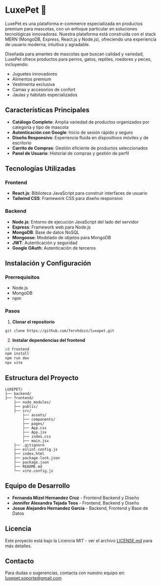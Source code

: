 # LuxePet 🐾

LuxePet es una plataforma e-commerce especializada en productos premium para mascotas, con un enfoque particular en soluciones tecnológicas innovadoras. Nuestra plataforma está construida con el stack MERN (MongoDB, Express, React.js y Node.js), ofreciendo una experiencia de usuario moderna, intuitiva y agradable.

Diseñada para amantes de mascotas que buscan calidad y variedad, LuxePet ofrece productos para perros, gatos, reptiles, roedores y peces, incluyendo:
- Juguetes innovadores
- Alimentos premium
- Vestimenta exclusiva
- Camas y accesorios de confort
- Jaulas y hábitats especializados

## Características Principales

- **Catálogo Completo**: Amplia variedad de productos organizados por categoría y tipo de mascota
- **Autenticación con Google**: Inicio de sesión rápido y seguro
- **Diseño Responsivo**: Experiencia fluida en dispositivos móviles y de escritorio
- **Carrito de Compras**: Gestión eficiente de productos seleccionados
- **Panel de Usuario**: Historial de compras y gestión de perfil

## Tecnologías Utilizadas

### Frontend
- **React.js**: Biblioteca JavaScript para construir interfaces de usuario
- **Tailwind CSS**: Framework CSS para diseño responsivo

### Backend
- **Node.js**: Entorno de ejecución JavaScript del lado del servidor
- **Express**: Framework web para Node.js
- **MongoDB**: Base de datos NoSQL
- **Mongoose**: Modelado de objetos para MongoDB
- **JWT**: Autenticación y seguridad
- **Google OAuth**: Autenticación de terceros

## Instalación y Configuración

### Prerrequisitos
- Node.js
- MongoDB
- npm

### Pasos

1. **Clonar el repositorio**
```bash
git clone https://github.com/ferxhdzzz/luxepet.git
```

2. **Instalar dependencias del frontend**
```bash
cd frontend
npm install
npm run dev
npx vite
```


## Estructura del Proyecto

```
LUXEPET/
├── backend/
├── frontend/
    ├── node_modules/
    ├── public/
    ├── src/
        ├── assets/
        ├── components/
        ├── pages/
        ├── App.css
        ├── App.jsx
        ├── index.css
        ├── main.jsx
    ├── .gitignore
    ├── eslint.config.js
    ├── index.html
    ├── package-lock.json
    ├── package.json
    ├── README.md
    └── vite.config.js
```

## Equipo de Desarrollo

- **Fernanda Mizel Hernandez Cruz** - Frontend Backend y Diseño 
- **Jennifer Alexandra Tejada Teos** - Frontend, Backend y Diseño 
- **Josue Alejandro Hernandez Garcia** - Backend, Frontend y Base de Datos

## Licencia

Este proyecto está bajo la Licencia MIT - ver el archivo [LICENSE.md](LICENSE.md) para más detalles.

## Contacto

Para dudas o sugerencias, contacta con nuestro equipo en: luxepet.soporte@gmail.com
